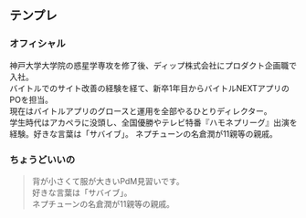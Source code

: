 ## テンプレ

### オフィシャル
神戸大学大学院の惑星学専攻を修了後、ディップ株式会社にプロダクト企画職で入社。  
バイトルでのサイト改善の経験を経て、新卒1年目からバイトルNEXTアプリのPOを担当。  
現在はバイトルアプリのグロースと運用を全部やるひとりディレクター。  
学生時代はアカペラに没頭し、全国優勝やテレビ特番『ハモネプリーグ』出演を経験。好きな言葉は「サバイブ」。 ネプチューンの名倉潤が11親等の親戚。

### ちょうどいいの
>背が小さくて服が大きいPdM見習いです。  
>好きな言葉は「サバイブ」。  
>ネプチューンの名倉潤が11親等の親戚。
